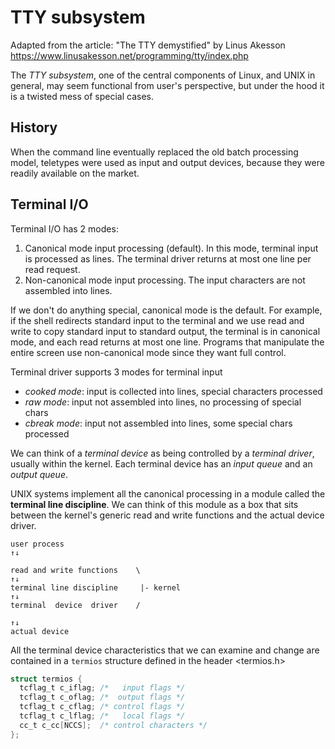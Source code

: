 # TTY subsystem

Adapted from the article: "The TTY demystified" by Linus Akesson
https://www.linusakesson.net/programming/tty/index.php

The *TTY subsystem*, one of the central components of Linux, and UNIX in general, may seem functional from user's perspective, but under the hood it is a twisted mess of special cases.

## History

When the command line eventually replaced the old batch processing model, teletypes were used as input and output devices, because they were readily available on the market.


## Terminal I/O

Terminal I/O has 2 modes:
1. Canonical mode input processing (default).
   In this mode, terminal input is processed as lines. 
   The terminal driver returns at most one line per read request.
2. Non-canonical mode input processing.
   The input characters are not assembled into lines.

If we don't do anything special, canonical mode is the default. For example, if the shell redirects standard input to the terminal and we use read and write to copy standard input to standard output, the terminal is in canonical mode, and each read returns at most one line. Programs that manipulate the entire screen use non-canonical mode since they want full control.

Terminal driver supports 3 modes for terminal input
- *cooked mode*: input is collected into lines, special characters processed
- *raw mode*:    input not assembled into lines, no processing of special chars
- *cbreak mode*: input not assembled into lines, some special chars processed

We can think of a *terminal device* as being controlled by a *terminal driver*, usually within the kernel. Each terminal device has an *input queue* and an *output queue*.

UNIX systems implement all the canonical processing in a module called the **terminal line discipline**. We can think of this module as a box that sits between the kernel's generic read and write functions and the actual device driver.

```
user process
↑↓

read and write functions    \
↑↓
terminal line discipline     |- kernel
↑↓
terminal  device  driver    /

↑↓
actual device
```

All the terminal device characteristics that we can examine and change are contained in a `termios` structure defined in the header <termios.h>

```c
struct termios {
  tcflag_t c_iflag; /*   input flags */
  tcflag_t c_oflag; /*  output flags */
  tcflag_t c_cflag; /* control flags */
  tcflag_t c_lflag; /*   local flags */
  cc_t c_cc[NCCS];  /* control characters */
};
```
